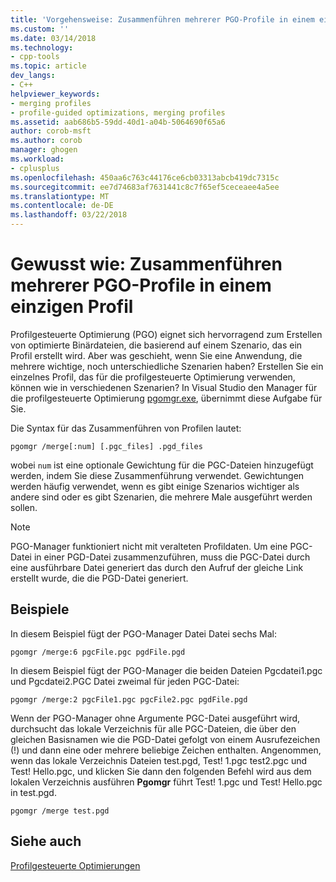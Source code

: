 ```yaml
---
title: 'Vorgehensweise: Zusammenführen mehrerer PGO-Profile in einem einzigen Profil | Microsoft Docs'
ms.custom: ''
ms.date: 03/14/2018
ms.technology:
- cpp-tools
ms.topic: article
dev_langs:
- C++
helpviewer_keywords:
- merging profiles
- profile-guided optimizations, merging profiles
ms.assetid: aab686b5-59dd-40d1-a04b-5064690f65a6
author: corob-msft
ms.author: corob
manager: ghogen
ms.workload:
- cplusplus
ms.openlocfilehash: 450aa6c763c44176ce6cb03313abcb419dc7315c
ms.sourcegitcommit: ee7d74683af7631441c8c7f65ef5ceceaee4a5ee
ms.translationtype: MT
ms.contentlocale: de-DE
ms.lasthandoff: 03/22/2018
---
```

# <a name="how-to-merge-multiple-pgo-profiles-into-a-single-profile"></a>Gewusst wie: Zusammenführen mehrerer PGO-Profile in einem einzigen Profil

Profilgesteuerte Optimierung (PGO) eignet sich hervorragend zum Erstellen von optimierte Binärdateien, die basierend auf einem Szenario, das ein Profil erstellt wird. Aber was geschieht, wenn Sie eine Anwendung, die mehrere wichtige, noch unterschiedliche Szenarien haben? Erstellen Sie ein einzelnes Profil, das für die profilgesteuerte Optimierung verwenden, können wie in verschiedenen Szenarien? In Visual Studio den Manager für die profilgesteuerte Optimierung [pgomgr.exe](pgomgr.md), übernimmt diese Aufgabe für Sie.

Die Syntax für das Zusammenführen von Profilen lautet:

`pgomgr /merge[:num] [.pgc_files] .pgd_files`

wobei `num` ist eine optionale Gewichtung für die PGC-Dateien hinzugefügt werden, indem Sie diese Zusammenführung verwendet. Gewichtungen werden häufig verwendet, wenn es gibt einige Szenarios wichtiger als andere sind oder es gibt Szenarien, die mehrere Male ausgeführt werden sollen.

> [!NOTE]
> PGO-Manager funktioniert nicht mit veralteten Profildaten. Um eine PGC-Datei in einer PGD-Datei zusammenzuführen, muss die PGC-Datei durch eine ausführbare Datei generiert das durch den Aufruf der gleiche Link erstellt wurde, die die PGD-Datei generiert.

## <a name="examples"></a>Beispiele

In diesem Beispiel fügt der PGO-Manager Datei Datei sechs Mal:

`pgomgr /merge:6 pgcFile.pgc pgdFile.pgd`

In diesem Beispiel fügt der PGO-Manager die beiden Dateien Pgcdatei1.pgc und Pgcdatei2.PGC Datei zweimal für jeden PGC-Datei:

`pgomgr /merge:2 pgcFile1.pgc pgcFile2.pgc pgdFile.pgd`

Wenn der PGO-Manager ohne Argumente PGC-Datei ausgeführt wird, durchsucht das lokale Verzeichnis für alle PGC-Dateien, die über den gleichen Basisnamen wie die PGD-Datei gefolgt von einem Ausrufezeichen (!) und dann eine oder mehrere beliebige Zeichen enthalten. Angenommen, wenn das lokale Verzeichnis Dateien test.pgd, Test! 1.pgc test2.pgc und Test! Hello.pgc, und klicken Sie dann den folgenden Befehl wird aus dem lokalen Verzeichnis ausführen **Pgomgr** führt Test! 1.pgc und Test! Hello.pgc in test.pgd.

`pgomgr /merge test.pgd`

## <a name="see-also"></a>Siehe auch

[Profilgesteuerte Optimierungen](../../build/reference/profile-guided-optimizations.md)
